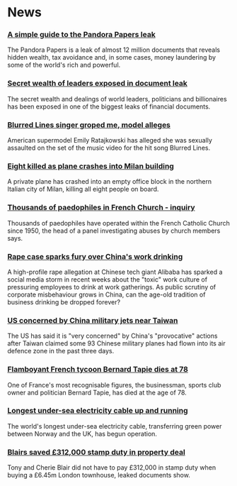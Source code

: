 # News
### [A simple guide to the Pandora Papers leak](https://www.bbc.com/news/world-58780561)
The Pandora Papers is a leak of almost 12 million documents that reveals hidden wealth, tax avoidance and, in some cases, money laundering by some of the world's rich and powerful.
### [Secret wealth of leaders exposed in document leak](https://www.bbc.com/news/world-58780465)
The secret wealth and dealings of world leaders, politicians and billionaires has been exposed in one of the biggest leaks of financial documents.
### [Blurred Lines singer groped me, model alleges](https://www.bbc.com/news/world-us-canada-58780355)
American supermodel Emily Ratajkowski has alleged she was sexually assaulted on the set of the music video for the hit song Blurred Lines.
### [Eight killed as plane crashes into Milan building](https://www.bbc.com/news/world-europe-58780359)
A private plane has crashed into an empty office block in the northern Italian city of Milan, killing all eight people on board.
### [Thousands of paedophiles in French Church - inquiry](https://www.bbc.com/news/world-europe-58781265)
Thousands of paedophiles have operated within the French Catholic Church since 1950, the head of a panel investigating abuses by church members says.
### [Rape case sparks fury over China's work drinking](https://www.bbc.com/news/world-asia-china-58313387)
A high-profile rape allegation at Chinese tech giant Alibaba has sparked a social media storm in recent weeks about the "toxic" work culture of pressuring employees to drink at work gatherings. As public scrutiny of corporate misbehaviour grows in China, can the age-old tradition of business drinking be dropped forever? 
### [US concerned by China military jets near Taiwan](https://www.bbc.com/news/world-asia-58780258)
The US has said it is "very concerned" by China's "provocative" actions after Taiwan claimed some 93 Chinese military planes had flown into its air defence zone in the past three days.
### [Flamboyant French tycoon Bernard Tapie dies at 78](https://www.bbc.com/news/world-europe-58780254)
One of France's most recognisable figures, the businessman, sports club owner and politician Bernard Tapie, has died at the age of 78.
### [Longest under-sea electricity cable up and running](https://www.bbc.com/news/uk-england-tyne-58772572)
The world's longest under-sea electricity cable, transferring green power between Norway and the UK, has begun operation.
### [Blairs saved £312,000 stamp duty in property deal](https://www.bbc.com/news/uk-58780559)
Tony and Cherie Blair did not have to pay £312,000 in stamp duty when buying a £6.45m London townhouse, leaked documents show.
